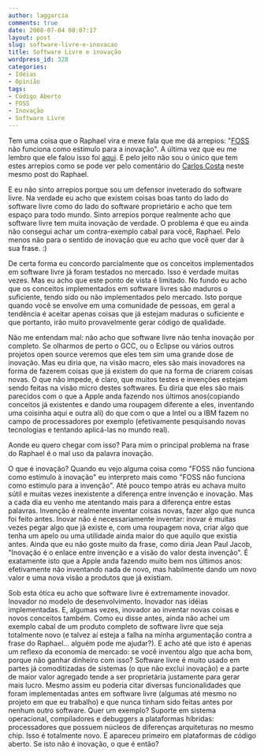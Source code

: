 ```yaml
---
author: laggarcia
comments: true
date: 2008-07-04 08:07:17
layout: post
slug: software-livre-e-inovacao
title: Software Livre e inovação
wordpress_id: 328
categories:
- Idéias
- Opinião
tags:
- Código Aberto
- FOSS
- Inovação
- Software Livre
---
```


Tem uma coisa que o Raphael vira e mexe fala que me dá arrepios: "[FOSS](http://en.wikipedia.org/wiki/Free_and_open_source_software) não funciona como estímulo para a inovação". A última vez que eu me lembro que ele falou isso foi [aqui](http://log4dev.com/2008/04/24/como-financiar-a-producao-de-uma-economia-onde-o-consumo-e-livre/). E pelo jeito não sou o único que tem estes arrepios como se pode ver pelo comentário do [Carlos Costa](http://www.carloscosta.org/) neste mesmo post do Raphael.

E eu não sinto arrepios porque sou  um defensor inveterado do software livre. Na verdade eu acho que existem coisas boas tanto do lado do software livre como do lado do software proprietário e acho que tem espaço para todo mundo. Sinto arrepios porque realmente acho que software livre tem muita inovação de verdade. O problema é que eu ainda não consegui achar um contra-exemplo cabal para você, Raphael. Pelo menos não para o sentido de inovação que eu acho que você quer dar à sua frase. :)

De certa forma eu concordo parcialmente que os conceitos implementados em software livre  já foram testados no mercado. Isso é verdade muitas vezes. Mas eu acho que este ponto de vista é limitado. No fundo eu acho que os conceitos implementados em software livres são maduros o suficiente, tendo sido ou não implementados pelo mercado. Isto porque quando você se envolve em uma comunidade de pessoas, em geral a tendência é aceitar apenas coisas que já estejam maduras o suficiente e que portanto, irão muito provavelmente gerar código de qualidade.

Não me entendam mal: não acho que software livre não tenha inovação por completo. Se olharmos de perto o GCC, ou o Eclipse ou vários outros projetos open source veremos que eles tem sim uma grande dose de inovação. Mas eu diria que, na visão macro, eles são mais inovadores na forma de fazerem coisas que já existem do que na forma de criarem coisas novas. O que não impede, é claro, que muitos testes e invenções estejam sendo feitas na visão micro destes softwares. Eu diria que eles são mais parecidos com o que a Apple anda fazendo nos últimos anos(copiando conceitos já existentes e dando uma roupagem diferente a eles, inventando uma coisinha aqui e outra ali) do que com o que a Intel ou a IBM fazem no campo de processadores por exemplo (efetivamente pesquisando novas tecnologias e tentando aplicá-las no mundo real).

Aonde eu quero chegar com isso? Para mim o principal problema na frase do Raphael é o mal uso da palavra inovação.

O que é inovação? Quando eu vejo alguma coisa como "FOSS não funciona como estímulo à inovação" eu interpreto mais como "FOSS não funciona como estímulo para a invenção". Até pouco tempo atrás eu achava muito sútil e muitas vezes inexistente a diferença entre invenção e inovação. Mas a cada dia eu venho me atentando mais para a diferença entre estas palavras. Invenção é realmente inventar coisas novas, fazer algo que nunca foi feito antes. Inovar não é necessariamente inventar: inovar é muitas vezes pegar algo que já existe e, com uma roupagem nova, criar algo que tenha um apelo ou uma utilidade ainda maior do que aquilo que existia antes. Ainda que eu não goste muito da frase, como diria Jean Paul Jacob, "Inovação é o enlace entre invenção e a visão do valor desta invenção". É exatamente isto que a Apple anda fazendo muito bem nos últimos anos: efetivamente não inventando nada de novo, mas habilmente dando um novo valor e uma nova visão a produtos que já existiam.

Sob esta ótica eu acho que software livre é extremamente inovador. Inovador no modelo de desenvolvimento. Inovador nas idéias implementadas. E, algumas vezes, inovador ao inventar novas coisas e novos conceitos também. Como eu disse antes, ainda não achei um exemplo cabal de um produto completo de software livre que seja totalmente novo (e talvez aí esteja a falha na minha argumentação contra a frase do Raphael... alguém pode me ajudar?). E acho até que isto é apenas um reflexo da economia de mercado: se você inventou algo que acha bom, porque não ganhar dinheiro com isso? Software livre é muito usado em partes já comoditizadas de sistemas (o que não exclui inovação) e a parte de maior valor agregado tende a ser proprietária justamente para gerar mais lucro. Mesmo assim eu poderia citar diversas funcionalidades que foram implementadas antes em software livre (algumas até mesmo no projeto em que eu trabalho) e que nunca tinham sido feitas antes por nenhum outro software. Quer um exemplo? Suporte em sistema operacional, compiladores e debuggers a plataformas híbridas: processadores que possuem núcleos de diferenças arquiteturas no mesmo chip. Isso é totalmente novo. E apareceu primeiro em plataformas de código aberto. Se isto não é inovação, o que é então?

